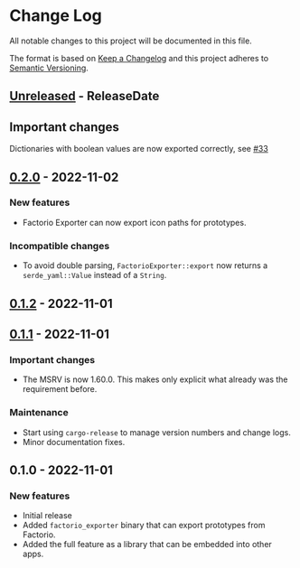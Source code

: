 # Change Log

All notable changes to this project will be documented in this file.

The format is based on [Keep a Changelog](http://keepachangelog.com/)
and this project adheres to [Semantic Versioning](http://semver.org/).

<!-- next-header -->
## [Unreleased] - ReleaseDate

## Important changes

Dictionaries with boolean values are now exported correctly, see
[#33](https://github.com/MForster/factorio-exporter/issues/33)

## [0.2.0] - 2022-11-02

### New features

- Factorio Exporter can now export icon paths for prototypes.

### Incompatible changes

- To avoid double parsing, `FactorioExporter::export` now returns a
  `serde_yaml::Value` instead of a `String`.

## [0.1.2] - 2022-11-01

## [0.1.1] - 2022-11-01

### Important changes

- The MSRV is now 1.60.0. This makes only explicit what already was the
  requirement before.

### Maintenance

- Start using `cargo-release` to manage version numbers and change logs.
- Minor documentation fixes.

## 0.1.0 - 2022-11-01

### New features

- Initial release
- Added `factorio_exporter` binary that can export prototypes from Factorio.
- Added the full feature as a library that can be embedded into other apps.

<!-- next-url -->
[Unreleased]: https://github.com/MForster/factorio-export/compare/v0.2.0...HEAD
[0.2.0]: https://github.com/MForster/factorio-export/compare/v0.1.2...v0.2.0
[0.1.2]: https://github.com/MForster/factorio-export/compare/v0.1.1...v0.1.2
[0.1.1]: https://github.com/MForster/factorio-exporter/compare/v0.1.0...v0.1.1

